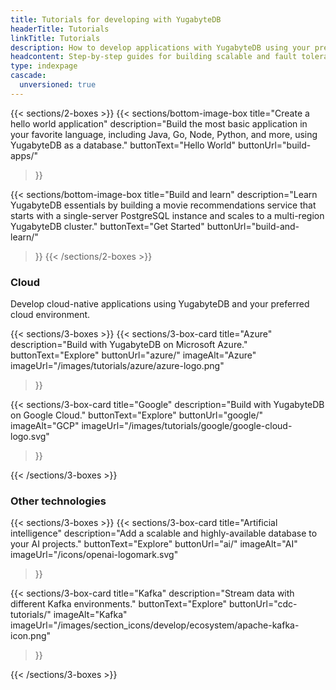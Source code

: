 ```yaml
---
title: Tutorials for developing with YugabyteDB
headerTitle: Tutorials
linkTitle: Tutorials
description: How to develop applications with YugabyteDB using your preferred environment, software and programming language.
headcontent: Step-by-step guides for building scalable and fault tolerant applications with YugabyteDB using your favorite programming language, services, and frameworks
type: indexpage
cascade:
  unversioned: true
---
```


{{< sections/2-boxes >}}
  {{< sections/bottom-image-box
    title="Create a hello world application"
    description="Build the most basic application in your favorite language, including Java, Go, Node, Python, and more, using YugabyteDB as a database."
    buttonText="Hello World"
    buttonUrl="build-apps/"
  >}}

  {{< sections/bottom-image-box
    title="Build and learn"
    description="Learn YugabyteDB essentials by building a movie recommendations service that starts with a single-server PostgreSQL instance and scales to a multi-region YugabyteDB cluster."
    buttonText="Get Started"
    buttonUrl="build-and-learn/"
  >}}
{{< /sections/2-boxes >}}

### Cloud

Develop cloud-native applications using YugabyteDB and your preferred cloud environment.

{{< sections/3-boxes >}}
  {{< sections/3-box-card
    title="Azure"
    description="Build with YugabyteDB on Microsoft Azure."
    buttonText="Explore"
    buttonUrl="azure/"
    imageAlt="Azure"
    imageUrl="/images/tutorials/azure/azure-logo.png"
  >}}

  {{< sections/3-box-card
    title="Google"
    description="Build with YugabyteDB on Google Cloud."
    buttonText="Explore"
    buttonUrl="google/"
    imageAlt="GCP"
    imageUrl="/images/tutorials/google/google-cloud-logo.svg"
  >}}

{{< /sections/3-boxes >}}

### Other technologies

{{< sections/3-boxes >}}
  {{< sections/3-box-card
    title="Artificial intelligence"
    description="Add a scalable and highly-available database to your AI projects."
    buttonText="Explore"
    buttonUrl="ai/"
    imageAlt="AI"
    imageUrl="/icons/openai-logomark.svg"
  >}}

  {{< sections/3-box-card
    title="Kafka"
    description="Stream data with different Kafka environments."
    buttonText="Explore"
    buttonUrl="cdc-tutorials/"
    imageAlt="Kafka"
    imageUrl="/images/section_icons/develop/ecosystem/apache-kafka-icon.png"
  >}}

{{< /sections/3-boxes >}}
